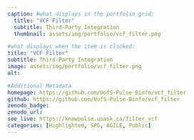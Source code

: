 ```yaml
---
caption: #what displays in the portfolio grid:
  title: "VCF Filter"
  subtitle: Third-Party Integration
  thumbnail: assets/img/portfolio/vcf_filter.png

#what displays when the item is clicked:
title: "VCF Filter"
subtitle: Third-Party Integration
image: assets/img/portfolio/vcf_filter.png
alt:

#Additional Metadata
homepage: https://github.com/UofS-Pulse-Binfo/vcf_filter
github: https://github.com/UofS-Pulse-Binfo/vcf_filter
zenodo_badge:
zenodo_url:
see_live: https://knowpulse.usask.ca/filter_vcf
categories: [Highlighted, SPG, AGILE, Public]
---
```


